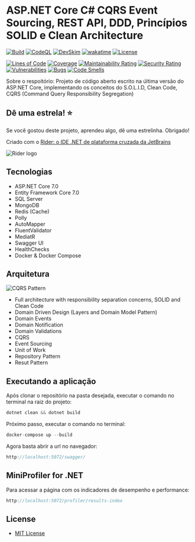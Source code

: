 # ASP.NET Core C# CQRS Event Sourcing, REST API, DDD, Princípios SOLID e Clean Architecture

[![Build](https://github.com/jeangatto/ASP.NET-Core-API-CQRS-EVENT-DDD-SOLID/actions/workflows/dotnet.yml/badge.svg)](https://github.com/jeangatto/ASP.NET-Core-API-CQRS-EVENT-DDD-SOLID/actions/workflows/dotnet.yml)
[![CodeQL](https://github.com/jeangatto/ASP.NET-Core-API-CQRS-EVENT-DDD-SOLID/actions/workflows/codeql-analysis.yml/badge.svg)](https://github.com/jeangatto/ASP.NET-Core-API-CQRS-EVENT-DDD-SOLID/actions/workflows/codeql-analysis.yml)
[![DevSkim](https://github.com/jeangatto/ASP.NET-Core-API-CQRS-EVENT-DDD-SOLID/actions/workflows/devskim-analysis.yml/badge.svg)](https://github.com/jeangatto/ASP.NET-Core-API-CQRS-EVENT-DDD-SOLID/actions/workflows/devskim-analysis.yml)
[![wakatime](https://wakatime.com/badge/github/jeangatto/ASP.NET-Core-API-CQRS-EVENT-DDD-SOLID.svg)](https://wakatime.com/badge/github/jeangatto/ASP.NET-Core-API-CQRS-EVENT-DDD-SOLID)
[![License](https://img.shields.io/github/license/jeangatto/ASP.NET-Core-API-CQRS-EVENT-DDD-SOLID.svg)](LICENSE)

[![Lines of Code](https://sonarcloud.io/api/project_badges/measure?project=jeangatto_ASP.NET-Core-API-CQRS-EVENT-DDD-SOLID&metric=ncloc)](https://sonarcloud.io/summary/new_code?id=jeangatto_ASP.NET-Core-API-CQRS-EVENT-DDD-SOLID)
[![Coverage](https://sonarcloud.io/api/project_badges/measure?project=jeangatto_ASP.NET-Core-API-CQRS-EVENT-DDD-SOLID&metric=coverage)](https://sonarcloud.io/dashboard?id=jeangatto_ASP.NET-Core-API-CQRS-EVENT-DDD-SOLID)
[![Maintainability Rating](https://sonarcloud.io/api/project_badges/measure?project=jeangatto_ASP.NET-Core-API-CQRS-EVENT-DDD-SOLID&metric=sqale_rating)](https://sonarcloud.io/dashboard?id=jeangatto_ASP.NET-Core-API-CQRS-EVENT-DDD-SOLID)
[![Security Rating](https://sonarcloud.io/api/project_badges/measure?project=jeangatto_ASP.NET-Core-API-CQRS-EVENT-DDD-SOLID&metric=security_rating)](https://sonarcloud.io/summary/new_code?id=jeangatto_ASP.NET-Core-API-CQRS-EVENT-DDD-SOLID)
[![Vulnerabilities](https://sonarcloud.io/api/project_badges/measure?project=jeangatto_ASP.NET-Core-API-CQRS-EVENT-DDD-SOLID&metric=vulnerabilities)](https://sonarcloud.io/dashboard?id=jeangatto_ASP.NET-Core-API-CQRS-EVENT-DDD-SOLID)
[![Bugs](https://sonarcloud.io/api/project_badges/measure?project=jeangatto_ASP.NET-Core-API-CQRS-EVENT-DDD-SOLID&metric=bugs)](https://sonarcloud.io/dashboard?id=jeangatto_ASP.NET-Core-API-CQRS-EVENT-DDD-SOLID)
[![Code Smells](https://sonarcloud.io/api/project_badges/measure?project=jeangatto_ASP.NET-Core-API-CQRS-EVENT-DDD-SOLID&metric=code_smells)](https://sonarcloud.io/dashboard?id=jeangatto_ASP.NET-Core-API-CQRS-EVENT-DDD-SOLID)

Sobre o respoitório:
Projeto de código aberto escrito na última versão do ASP.NET Core, implementando os conceitos do S.O.L.I.D, Clean Code,
CQRS (Command Query Responsibility Segregation)

## Dê uma estrela! ⭐

Se você gostou deste projeto, aprendeu algo, dê uma estrelinha. Obrigado!

Criado com o [Rider: o IDE .NET de plataforma cruzada da JetBrains](https://www.jetbrains.com/pt-br/rider/)

![Rider logo](https://resources.jetbrains.com/storage/products/company/brand/logos/Rider_icon.svg)

## **Tecnologias**

* ASP.NET Core 7.0
* Entity Framework Core 7.0
* SQL Server
* MongoDB
* Redis (Cache)
* Polly
* AutoMapper
* FluentValidator
* MediatR
* Swagger UI
* HealthChecks
* Docker & Docker Compose

## **Arquitetura**

![CQRS Pattern](https://raw.githubusercontent.com/jeangatto/ASP.NET-Core-API-CQRS-EVENT-DDD-SOLID/main/img/cqrs-pattern.png "CQRS Pattern")

* Full architecture with responsibility separation concerns, SOLID and Clean Code
* Domain Driven Design (Layers and Domain Model Pattern)
* Domain Events
* Domain Notification
* Domain Validations
* CQRS
* Event Sourcing
* Unit of Work
* Repository Pattern
* Resut Pattern

## Executando a aplicação

Após clonar o repositório na pasta desejada, executar o comando no terminal na raiz do projeto:

```csharp
dotnet clean && dotnet build
```

Próximo passo, executar o comando no terminal:

```csharp
docker-compose up --build
```

Agora basta abrir a url no navegador:

```csharp
http://localhost:5072/swagger/
```

## MiniProfiler for .NET

Para acessar a página com os indicadores de desempenho e performance:

```csharp
http://localhost:5072/profiler/results-index
```

## License

* [MIT License](https://github.com/jeangatto/ASP.NET-Core-API-CQRS-EVENT-DDD-SOLID/blob/main/LICENSE)
